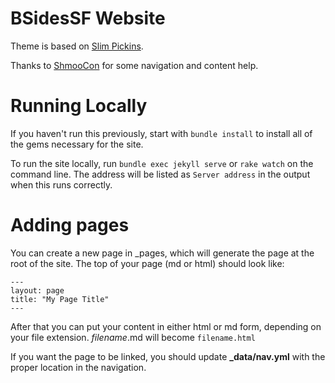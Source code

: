 # BSidesSF Website

Theme is based on [Slim Pickins](https://chrisanthropic.github.io/slim-pickins-jekyll-theme/).

Thanks to [ShmooCon](http://shmoocon.org/) for some navigation and content help.

# Running Locally

If you haven't run this previously, start with `bundle install` to install all of the gems necessary for the site.

To run the site locally, run `bundle exec jekyll serve` or `rake watch` on the command line. The address will be listed as `Server address` in the output when this runs correctly.

# Adding pages

You can create a new page in \_pages, which will generate the page at the root of the site. The top of your page (md or html) should look like:

```
---
layout: page
title: "My Page Title"
---
```

After that you can put your content in either html or md form, depending on your file extension. _filename_.md will become `filename.html`

If you want the page to be linked, you should update **\_data/nav.yml** with the proper
location in the navigation.

